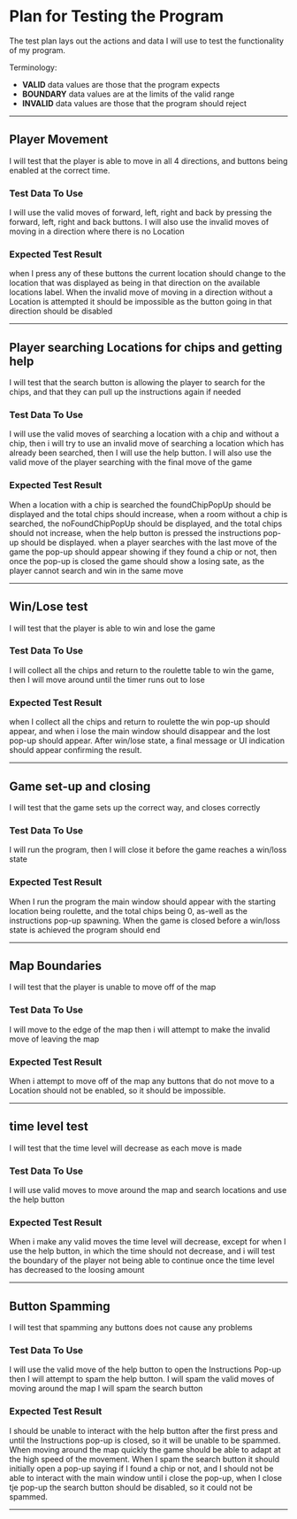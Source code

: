 # Plan for Testing the Program

The test plan lays out the actions and data I will use to test the functionality of my program.

Terminology:

- **VALID** data values are those that the program expects
- **BOUNDARY** data values are at the limits of the valid range
- **INVALID** data values are those that the program should reject

---

## Player Movement

I will test that the player is able to move in all 4 directions, and buttons 
being enabled at the correct time.

### Test Data To Use

I will use the valid moves of forward, left, right and back by pressing 
the forward, left, right and back buttons.
I will also use the invalid moves of moving in a direction where there is no Location

### Expected Test Result

when I press any of these buttons the current location should change to
the location that was displayed as being in that direction on the available 
locations label. When the invalid move of moving in a direction without a 
Location is attempted it should be impossible as the button going in that 
direction should be disabled

---

## Player searching Locations for chips and getting help

I will test that the search button is allowing the player to 
search for the chips, and that they can pull up the instructions again if needed

### Test Data To Use

I will use the valid moves of searching a location with a chip and 
without a chip, then i will try to use an invalid move of searching a 
location which has already been searched, then I will use the help button.
I will also use the valid move of the player searching with the final move of the game

### Expected Test Result

When a location with a chip is searched the 
foundChipPopUp should be displayed and the total chips should increase, 
when a room without a chip is searched, the noFoundChipPopUp should be 
displayed, and the total chips should not increase, when the help button is
pressed the instructions pop-up should be displayed.
when a player searches with the last move of the game the pop-up should appear 
showing if they found a chip or not, then once the pop-up is closed the game 
should show a losing sate, as the player cannot search and win in the same move

---

## Win/Lose test

I will test that the player is able to win and lose the game

### Test Data To Use

I will collect all the chips and return to the roulette table to win the game, then I will move around until the timer runs out to lose

### Expected Test Result

when I collect all the chips and return to roulette the win pop-up should appear, 
and when i lose the main window should disappear and the lost pop-up should appear.
After win/lose state, a final message or UI indication should appear confirming 
the result.

---

## Game set-up and closing

I will test that the game sets up the correct way, and closes correctly 

### Test Data To Use

I will run the program, then I will close it before the game reaches a win/loss state

### Expected Test Result

When I run the program the main window should appear with the 
starting location being roulette, and the total chips being 0, 
as-well as the instructions pop-up spawning.
When the game is closed before a win/loss state is achieved the 
program should end

---

## Map Boundaries

I will test that the player is unable to move off of the map

### Test Data To Use

I will move to the edge of the map then i will attempt to make the invalid move of leaving the map

### Expected Test Result

When i attempt to move off of the map any buttons that do not move to a 
Location should not be enabled, so it should be impossible.

---

## time level test

I will test that the time level will decrease as each move is made

### Test Data To Use

I will use valid moves to move around the map and search locations and use the help button

### Expected Test Result

When i make any valid moves the time level will decrease, except for when 
I use the help button, in which the time should not decrease, 
and i will test the boundary of the player not being able to continue once the 
time level has decreased to the loosing amount

---

## Button Spamming

I will test that spamming any buttons does not cause any problems

### Test Data To Use

I will use the valid move of the help button to open the Instructions Pop-up
then I will attempt to spam the help button.
I will spam the valid moves of moving around the map
I will spam the search button

### Expected Test Result

I should be unable to interact with the help button after the first press
and until the Instructions pop-up is closed, so it will be unable to be spammed.
When moving around the map quickly the game should be able to adapt at the 
high speed of the movement.
When I spam the search button it should initially open a pop-up saying if
I found a chip or not, and I should not be able to interact with the main window 
until i close the pop-up, when I close tje pop-up the search button should be 
disabled, so it could not be spammed.

---


